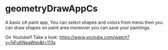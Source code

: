 # geometryDrawAppCs
A basic c# paint app, You can select shapes and colors from menu then you can draw shapes on paint area moreover you can save your paintings.

On Youtube!! Take a look: https://www.youtube.com/watch?v=5jFuKNpaWqo&t=113s
